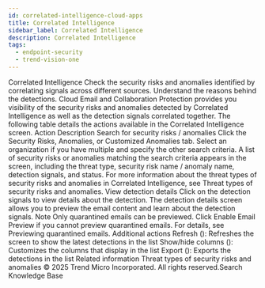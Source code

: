 ```yaml
---
id: correlated-intelligence-cloud-apps
title: Correlated Intelligence
sidebar_label: Correlated Intelligence
description: Correlated Intelligence
tags:
  - endpoint-security
  - trend-vision-one
---
```


 Correlated Intelligence Check the security risks and anomalies identified by correlating signals across different sources. Understand the reasons behind the detections. Cloud Email and Collaboration Protection provides you visibility of the security risks and anomalies detected by Correlated Intelligence as well as the detection signals correlated together. The following table details the actions available in the Correlated Intelligence screen. Action Description Search for security risks / anomalies Click the Security Risks, Anomalies, or Customized Anomalies tab. Select an organization if you have multiple and specify the other search criteria. A list of security risks or anomalies matching the search criteria appears in the screen, including the threat type, security risk name / anomaly name, detection signals, and status. For more information about the threat types of security risks and anomalies in Correlated Intelligence, see Threat types of security risks and anomalies. View detection details Click on the detection signals to view details about the detection. The detection details screen allows you to preview the email content and learn about the detection signals. Note Only quarantined emails can be previewed. Click Enable Email Preview if you cannot preview quarantined emails. For details, see Previewing quarantined emails. Additional actions Refresh (): Refreshes the screen to show the latest detections in the list Show/hide columns (): Customizes the columns that display in the list Export (): Exports the detections in the list Related information Threat types of security risks and anomalies © 2025 Trend Micro Incorporated. All rights reserved.Search Knowledge Base